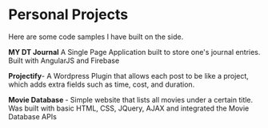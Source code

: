 # Personal Projects
Here are some code samples I have built on the side.

<b>MY DT Journal</b> A Single Page Application built to store one's journal entries. Built with AngularJS and Firebase

<b>Projectify</b>- A Wordpress Plugin that allows each post to be like a project, which adds extra fields such as time, cost, and duration.

<b> Movie Database </b>- Simple website that lists all movies under a certain title. Was built with basic HTML, CSS, JQuery, AJAX and integrated the Movie Database APIs
